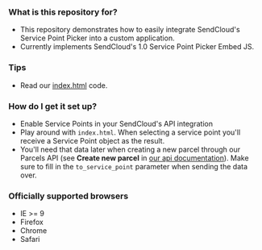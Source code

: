 ### What is this repository for? ###
* This repository demonstrates how to easily integrate SendCloud's Service Point Picker into a custom application.
* Currently implements SendCloud's 1.0 Service Point Picker Embed JS.

### Tips ###
* Read our [index.html](index.html) code.

### How do I get it set up? ###
* Enable Service Points in your SendCloud's API integration
* Play around with `index.html`. When selecting a service point you'll receive a Service Point object as the result. 
* You'll need that data later when creating a new parcel through our Parcels API (see __Create new parcel__ in [our api documentation](https://docs.sendcloud.sc/api/v2/index.html#parcel)). Make sure to fill in the `to_service_point` parameter when sending the data over.

### Officially supported browsers ###
* IE >= 9
* Firefox
* Chrome
* Safari
 
